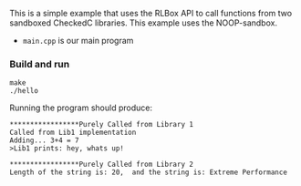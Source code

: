 This is a simple example that uses the RLBox API to call functions from two sandboxed CheckedC libraries. This example uses the NOOP-sandbox.

- `main.cpp` is our main program

### Build  and run

```
make
./hello
```

Running the program should produce:

```
*****************Purely Called from Library 1
Called from Lib1 implementation
Adding... 3+4 = 7
>Lib1 prints: hey, whats up!

*****************Purely Called from Library 2
Length of the string is: 20,  and the string is: Extreme Performance
```
